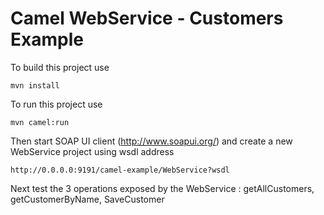 Camel WebService - Customers Example
====================================

To build this project use

    mvn install

To run this project use

    mvn camel:run

Then start SOAP UI client (http://www.soapui.org/) and create a new WebService project using wsdl address

    http://0.0.0.0:9191/camel-example/WebService?wsdl

Next test the 3 operations exposed by the WebService : getAllCustomers, getCustomerByName, SaveCustomer